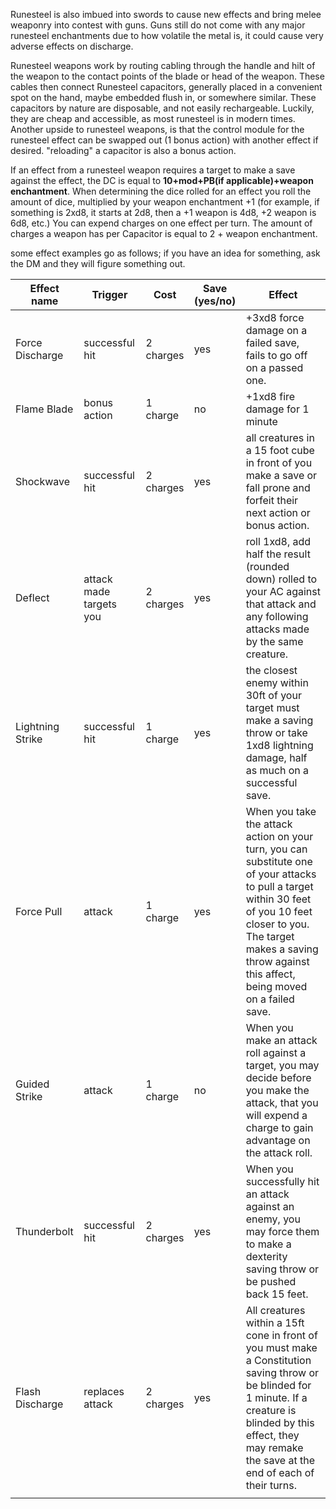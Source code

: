  Runesteel is also imbued into swords to cause new effects and bring melee weaponry into contest with guns. Guns still do not come with any major runesteel enchantments due to how volatile the metal is, it could cause very adverse effects on discharge.

Runesteel weapons work by routing cabling through the handle and hilt of the weapon to the contact points of the blade or head of the weapon. These cables then connect Runesteel capacitors, generally placed in a convenient spot on the hand, maybe embedded flush in, or somewhere similar. These capacitors by nature are disposable, and not easily rechargeable. Luckily, they are cheap and accessible, as most runesteel is in modern times. Another upside to runesteel weapons, is that the control module for the runesteel effect can be swapped out (1 bonus action) with another effect if desired. "reloading" a capacitor is also a bonus action.

If an effect from a runesteel weapon requires a target to make a save against the effect, the DC is equal to **10+mod+PB(if applicable)+weapon enchantment**. When determining the dice rolled for an effect you roll the amount of dice, multiplied by your weapon enchantment +1 (for example, if something is 2xd8, it starts at 2d8, then a +1 weapon is 4d8, +2 weapon is 6d8, etc.) You can expend charges on one effect per turn. The amount of charges a weapon has per Capacitor is equal to 2 + weapon enchantment.


some effect examples go as follows; if you have an idea for something, ask the DM and they will figure something out.


| Effect name      | Trigger                 | Cost      | Save (yes/no) | Effect                                                                                                                                                                                                                                |
| ---------------- | ----------------------- | --------- | ------------- | ------------------------------------------------------------------------------------------------------------------------------------------------------------------------------------------------------------------------------------- |
| Force Discharge  | successful hit          | 2 charges | yes           | +3xd8 force damage on a failed save, fails to go off on a passed one.                                                                                                                                                                 |
| Flame Blade      | bonus action            | 1 charge  | no            | +1xd8 fire damage for 1 minute                                                                                                                                                                                                        |
| Shockwave        | successful hit          | 2 charges | yes           | all creatures in a 15 foot cube in front of you make a save or fall prone and forfeit their next action or bonus action.                                                                                                              |
| Deflect          | attack made targets you | 2 charges | yes           | roll 1xd8, add half the result (rounded down) rolled to your AC against that attack and any following attacks made by the same creature.                                                                                              |
| Lightning Strike | successful hit          | 1 charge  | yes           | the closest enemy within 30ft of your target must make a saving throw or take 1xd8 lightning damage, half as much on a successful save.                                                                                               |
| Force Pull       | attack                  | 1 charge  | yes           | When you take the attack action on your turn, you can substitute one of your attacks to pull a target within 30 feet of you 10 feet closer to you. The target makes a saving throw against this affect, being moved on a failed save. |
| Guided Strike    | attack                  | 1 charge  | no            | When you make an attack roll against a target, you may decide before you make the attack, that you will expend a charge to gain advantage on the attack roll.                                                                         |
| Thunderbolt      | successful hit          | 2 charges | yes           | When you successfully hit an attack against an enemy, you may force them to make a dexterity saving throw or be pushed back 15 feet.                                                                                                  |
| Flash Discharge  | replaces attack         | 2 charges | yes           | All creatures within a 15ft cone in front of you must make a Constitution saving throw or be blinded for 1 minute. If a creature is blinded by this effect, they may remake the save at the end of each of their turns.               |
|                  |                         |           |               |                                                                                                                                                                                                                                       |
